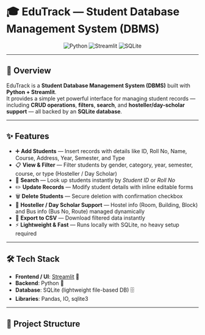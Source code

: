 # 🎓 EduTrack — Student Database Management System (DBMS)

<p align="center">
  <img src="https://img.shields.io/badge/Made%20with-Python-blue?logo=python" alt="Python">
  <img src="https://img.shields.io/badge/Powered%20By-Streamlit-ff4b4b?logo=streamlit" alt="Streamlit">
  <img src="https://img.shields.io/badge/Database-SQLite-green?logo=sqlite" alt="SQLite">
</p>

---

## 🌟 Overview  
EduTrack is a **Student Database Management System (DBMS)** built with **Python + Streamlit**.  
It provides a simple yet powerful interface for managing student records — including **CRUD operations**, **filters**, **search**, and **hosteller/day-scholar support** — all backed by an **SQLite database**.

---

## ✨ Features  

- ➕ **Add Students** — Insert records with details like ID, Roll No, Name, Course, Address, Year, Semester, and Type  
- 📋 **View & Filter** — Filter students by gender, category, year, semester, course, or type (Hosteller / Day Scholar)  
- 🔎 **Search** — Look up students instantly by *Student ID* or *Roll No*  
- ✏️ **Update Records** — Modify student details with inline editable forms  
- 🗑️ **Delete Students** — Secure deletion with confirmation checkbox  
- 🏨 **Hosteller / Day Scholar Support** — Hostel info (Room, Building, Block) and Bus info (Bus No, Route) managed dynamically  
- 📂 **Export to CSV** — Download filtered data instantly  
- ⚡ **Lightweight & Fast** — Runs locally with SQLite, no heavy setup required  

---

## 🛠️ Tech Stack  

- **Frontend / UI**: [Streamlit](https://streamlit.io/) 🎨  
- **Backend**: Python 🐍  
- **Database**: SQLite (lightweight file-based DB) 🗄️  
- **Libraries**: Pandas, IO, sqlite3  

---

## 📂 Project Structure  

